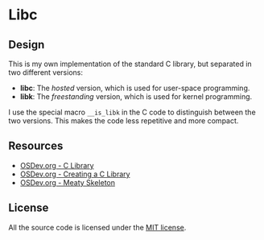 # Libc

## Design

This is my own implementation of the standard C library, but separated in two different versions:

- **libc**: The *hosted* version, which is used for user-space programming.
- **libk**: The *freestanding* version, which is used for kernel programming.

I use the special macro `__is_libk` in the C code to distinguish between the two versions. This makes the code less repetitive and more compact.

## Resources

- [OSDev.org - C Library](http://wiki.osdev.org/C_Library)
- [OSDev.org - Creating a C Library](http://wiki.osdev.org/Creating_a_C_Library)
- [OSDev.org - Meaty Skeleton](http://wiki.osdev.org/Meaty_Skeleton)

## License

All the source code is licensed under the [MIT license](https://opensource.org/licenses/mit-license.php).
